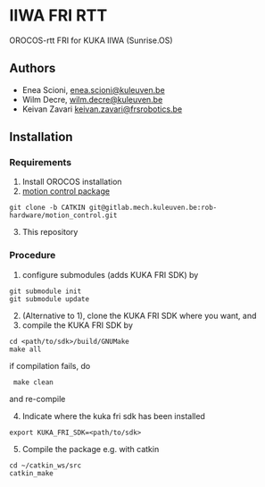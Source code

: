 # IIWA FRI RTT

OROCOS-rtt FRI for KUKA IIWA (Sunrise.OS)

## Authors

  * Enea Scioni, <enea.scioni@kuleuven.be>
  * Wilm Decre,  <wilm.decre@kuleuven.be>
  * Keivan Zavari <keivan.zavari@frsrobotics.be>

## Installation

### Requirements

  1. Install OROCOS installation
  2. [motion control package](https://gitlab.kuleuven.be/rob-hardware/motion_control/-/tree/CATKIN)
```
git clone -b CATKIN git@gitlab.mech.kuleuven.be:rob-hardware/motion_control.git
```
  3. This repository

### Procedure
  1. configure submodules (adds KUKA FRI SDK) by
```
git submodule init
git submodule update
```
  2. (Alternative to 1), clone the KUKA FRI SDK where you want, and
  3. compile the KUKA FRI SDK by
```
cd <path/to/sdk>/build/GNUMake
make all
```
   if compilation fails, do

``` 
 make clean
 ```
   and re-compile
  
  4. Indicate where the kuka fri sdk has been installed
  ```
  export KUKA_FRI_SDK=<path/to/sdk>
  ```
  
  5. Compile the package e.g. with catkin
  ```
  cd ~/catkin_ws/src
  catkin_make
  ```
